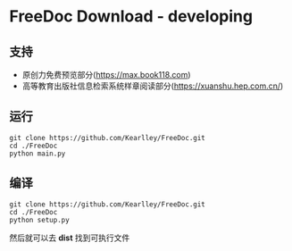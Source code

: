 # FreeDoc Download - developing

## 支持
- 原创力免费预览部分(https://max.book118.com)
- 高等教育出版社信息检索系统样章阅读部分(https://xuanshu.hep.com.cn/)
## 运行
```shell
git clone https://github.com/Kearlley/FreeDoc.git
cd ./FreeDoc
python main.py
```
## 编译
```shell
git clone https://github.com/Kearlley/FreeDoc.git
cd ./FreeDoc
python setup.py
```
然后就可以去 **dist** 找到可执行文件